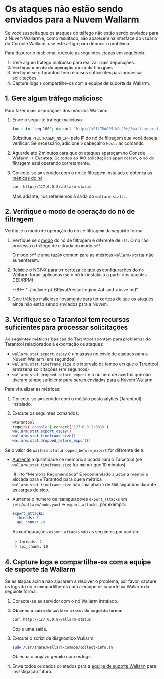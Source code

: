 # Os ataques não estão sendo enviados para a Nuvem Wallarm

Se você suspeita que os ataques do tráfego não estão sendo enviados para a Nuvem Wallarm e, como resultado, não aparecem na interface do usuário do Console Wallarm, use este artigo para depurar o problema.

Para depurar o problema, execute as seguintes etapas em sequência:

1. Gere algum tráfego malicioso para realizar mais depurações.
1. Verifique o modo de operação do nó de filtragem.
1. Verifique se o Tarantool tem recursos suficientes para processar solicitações.
1. Capture logs e compartilhe-os com a equipe de suporte da Wallarm.

## 1. Gere algum tráfego malicioso

Para fazer mais depurações dos módulos Wallarm:

1. Envie o seguinte tráfego malicioso:

    ```bash
    for i in `seq 100`; do curl "http://<FILTRAGEM_NÓ_IP>/?wallarm_test_xxxx=union+select+$i"; sleep 1; done
    ```

    Substitua `<FILTRAGEM_NÓ_IP>` pelo IP do nó de filtragem que você deseja verificar. Se necessário, adicione o cabeçalho `Host:` ao comando.
1. Aguarde até 2 minutos para que os ataques apareçam no Console Wallarm → **Eventos**. Se todas as 100 solicitações aparecerem, o nó de filtragem está operando corretamente.
1. Conecte-se ao servidor com o nó de filtragem instalado e obtenha as [métricas do nó](../admin-en/monitoring/intro.md):

    ```bash
    curl http://127.0.0.8/wallarm-status
    ```

    Mais adiante, nos referiremos à saída do `wallarm-status`.

## 2. Verifique o modo de operação do nó de filtragem

Verifique o modo de operação do nó de filtragem da seguinte forma:

1. Verifique se o [modo](../admin-en/configure-wallarm-mode.md) do nó de filtragem é diferente de `off`. O nó não processa o tráfego de entrada no modo `off`.

    O modo `off` é uma razão comum para as métricas `wallarm-status` não aumentarem.
1. Reinicie o NGINX para ter certeza de que as configurações do nó Wallarm foram aplicadas (se o nó foi instalado a partir dos pacotes DEB/RPM):

    --8<-- "../include-pt-BR/waf/restart-nginx-4.4-and-above.md"
1. [Gere](#1-gerar-algum-tráfego-malicioso) tráfego malicioso novamente para ter certeza de que os ataques ainda não estão sendo enviados para a Nuvem.

## 3. Verifique se o Tarantool tem recursos suficientes para processar solicitações

As seguintes métricas básicas do Tarantool apontam para problemas do Tarantool relacionados à exportação de ataques:

* `wallarm.stat.export_delay` é um atraso no envio de ataques para a Nuvem Wallarm (em segundos)
* `wallarm.stat.timeframe_size` é o intervalo de tempo em que o Tarantool armazena solicitações (em segundos)
* `wallarm.stat.dropped_before_export` é o número de acertos que não tiveram tempo suficiente para serem enviados para a Nuvem Wallarm

Para visualizar as métricas:

1. Conecte-se ao servidor com o módulo postanalytics (Tarantool) instalado.
1. Execute os seguintes comandos:

    ```bash
    wtarantool
    require('console').connect('127.0.0.1:3313')
    wallarm.stat.export_delay()
    wallarm.stat.timeframe_size()
    wallarm.stat.dropped_before_export()
    ```

Se o valor de `wallarm.stat.dropped_before_export` for diferente de `0`:

* [Aumente](../admin-en/configuration-guides/allocate-resources-for-node.md#tarantool) a quantidade de memória alocada para o Tarantool (se `wallarm.stat.timeframe_size` for menor que 10 minutos).

    !!! info "Memória Recomendada"
        É recomendado ajustar a memória alocada para o Tarantool para que a métrica `wallarm.stat.timeframe_size` não caia abaixo de `300` segundos durante as cargas de pico.

* Aumente o número de manipuladores `export_attacks` em `/etc/wallarm/node.yaml` → `export_attacks`, por exemplo:

    ```yaml
    export_attacks:
      threads: 5
      api_chunk: 20
    ```

    As configurações `export_attacks` são as seguintes por padrão:

    * `threads: 2`
    * `api_chunk: 10`

## 4. Capture logs e compartilhe-os com a equipe de suporte da Wallarm

Se as etapas acima não ajudarem a resolver o problema, por favor, capture os logs do nó e compartilhe-os com a equipe de suporte da Wallarm da seguinte forma:

1. Conecte-se ao servidor com o nó Wallarm instalado.
1. Obtenha a saída do `wallarm-status` da seguinte forma:

    ```bash
    curl http://127.0.0.8/wallarm-status
    ```

    Copie uma saída.
1. Execute o script de diagnóstico Wallarm:

    ```bash
    sudo /usr/share/wallarm-common/collect-info.sh
    ```

    Obtenha o arquivo gerado com os logs.
1. Envie todos os dados coletados para a [equipe de suporte Wallarm](mailto:support@wallarm.com) para investigação futura.